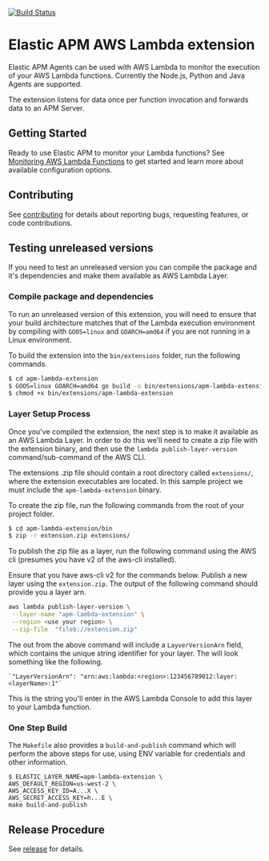 [![Build Status](https://apm-ci.elastic.co/buildStatus/icon?job=library%2Fapm-aws-lambda-mbp%2Fmain)](https://apm-ci.elastic.co/job/library/job/apm-aws-lambda-mbp/job/main/)

# Elastic APM AWS Lambda extension

Elastic APM Agents can be used with AWS Lambda to monitor the execution of your AWS Lambda functions.
Currently the Node.js, Python and Java Agents are supported. 

The extension listens for data once per function invocation and forwards data to an APM Server.

## Getting Started
Ready to use Elastic APM to monitor your Lambda functions? 
See [Monitoring AWS Lambda Functions](https://www.elastic.co/guide/en/apm/guide/current/monitoring-aws-lambda.html) to get started and learn more about available configuration options. 

## Contributing

See [contributing](CONTRIBUTING.md) for details about reporting bugs, requesting features, or code contributions.

## Testing unreleased versions
If you need to test an unreleased version you can compile the package and it's dependencies and make them available as AWS Lambda Layer. 

### Compile package and dependencies

To run an unreleased version of this extension, you will need to ensure that your build architecture matches that of the Lambda execution environment by compiling with `GOOS=linux` and `GOARCH=amd64` if you are not running in a Linux environment.

To build the extension into the `bin/extensions` folder, run the following commands. 

```bash
$ cd apm-lambda-extension
$ GOOS=linux GOARCH=amd64 go build -o bin/extensions/apm-lambda-extension main.go
$ chmod +x bin/extensions/apm-lambda-extension
```

### Layer Setup Process

Once you've compiled the extension, the next step is to make it available as an AWS Lambda Layer.  In order to do this we'll need to create a zip file with the extension binary, and then use the `lambda publish-layer-version`  command/sub-command of the AWS CLI.

The extensions .zip file should contain a root directory called `extensions/`, where the extension executables are located. In this sample project we must include the `apm-lambda-extension` binary.

To create the zip file, run the following commands from the root of your project folder.

```bash
$ cd apm-lambda-extension/bin
$ zip -r extension.zip extensions/
```

To publish the zip file as a layer, run the following command using the AWS cli (presumes you have v2 of the aws-cli installed).

Ensure that you have aws-cli v2 for the commands below.
Publish a new layer using the `extension.zip`. The output of the following command should provide you a layer arn.

```bash
aws lambda publish-layer-version \
 --layer-name "apm-lambda-extension" \
 --region <use your region> \
 --zip-file  "fileb://extension.zip"
```

The out from the above command will include a `LayverVersionArn` field, which contains the unique string identifier for your layer.  The will look something like the following. 

    `"LayerVersionArn": "arn:aws:lambda:<region>:123456789012:layer:<layerName>:1"`

This is the string you'll enter in the AWS Lambda Console to add this layer to your Lambda function.

### One Step Build

The `Makefile` also provides a `build-and-publish` command which will perform the above steps for use, using ENV variable for credentials and other information.

    $ ELASTIC_LAYER_NAME=apm-lambda-extension \
    AWS_DEFAULT_REGION=us-west-2 \
    AWS_ACCESS_KEY_ID=A...X \
    AWS_SECRET_ACCESS_KEY=h...E \
    make build-and-publish

## Release Procedure

See [release](RELEASE.md) for details.